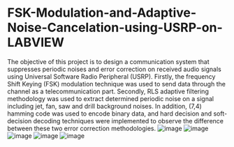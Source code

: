 # FSK-Modulation-and-Adaptive-Noise-Cancelation-using-USRP-on-LABVIEW
The objective of this project is to design a communication system that suppresses periodic noises and 
error correction on received audio signals using Universal Software Radio Peripheral (USRP). 
Firstly, the frequency Shift Keying (FSK) modulation technique was used to send data through the 
channel as a telecommunication part. Secondly, RLS adaptive filtering methodology was used to 
extract determined periodic noise on a signal including jet, fan, saw and drill background noises. In 
addition, (7,4) hamming code was used to encode binary data, and hard decision and soft-decision 
decoding techniques were implemented to observe the difference between these two error correction 
methodologies.
![image](https://github.com/user-attachments/assets/7d1cd175-053f-4824-91b1-d18da6ba7fa7)
![image](https://github.com/user-attachments/assets/374b103a-0a40-458a-a402-1a8f3d350ee2)
![image](https://github.com/user-attachments/assets/4cbb7093-4f7e-4a67-830e-57020144c03b)
![image](https://github.com/user-attachments/assets/1816a965-55c8-4da1-9f9a-89ba9dec4107)
![image](https://github.com/user-attachments/assets/579e2e15-cbbf-4564-9bd8-ef7ae0afe215)
